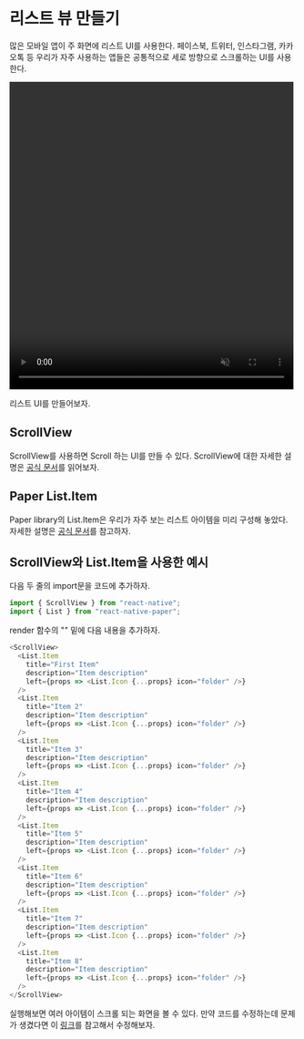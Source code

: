 # 리스트 뷰 만들기

많은 모바일 앱이 주 화면에 리스트 UI를 사용한다.
페이스북, 트위터, 인스타그램, 카카오톡 등 우리가 자주 사용하는 앱들은
공통적으로 세로 방향으로 스크롤하는 UI를 사용한다.

<video width="99%" height="540" autoplay loop muted>
    <source src="./3-twitter-list.mp4" type="video/mp4">
</video>

리스트 UI를 만들어보자.

## ScrollView

ScrollView를 사용하면 Scroll 하는 UI를 만들 수 있다. ScrollView에 대한 자세한 설명은 [공식 문서](https://facebook.github.io/react-native/docs/scrollview)를 읽어보자.

## Paper List.Item

Paper library의 List.Item은 우리가 자주 보는 리스트 아이템을 미리 구성해 놓았다. 자세한 설명은 [공식 문서](https://callstack.github.io/react-native-paper/list-item.html)를 참고하자.

## ScrollView와 List.Item을 사용한 예시

다음 두 줄의 import문을 코드에 추가하자.

```js
import { ScrollView } from "react-native";
import { List } from "react-native-paper";
```

render 함수의 "</Card>" 밑에 다음 내용을 추가하자.

```js
<ScrollView>
  <List.Item
    title="First Item"
    description="Item description"
    left={props => <List.Icon {...props} icon="folder" />}
  />
  <List.Item
    title="Item 2"
    description="Item description"
    left={props => <List.Icon {...props} icon="folder" />}
  />
  <List.Item
    title="Item 3"
    description="Item description"
    left={props => <List.Icon {...props} icon="folder" />}
  />
  <List.Item
    title="Item 4"
    description="Item description"
    left={props => <List.Icon {...props} icon="folder" />}
  />
  <List.Item
    title="Item 5"
    description="Item description"
    left={props => <List.Icon {...props} icon="folder" />}
  />
  <List.Item
    title="Item 6"
    description="Item description"
    left={props => <List.Icon {...props} icon="folder" />}
  />
  <List.Item
    title="Item 7"
    description="Item description"
    left={props => <List.Icon {...props} icon="folder" />}
  />
  <List.Item
    title="Item 8"
    description="Item description"
    left={props => <List.Icon {...props} icon="folder" />}
  />
</ScrollView>
```

실행해보면 여러 아이템이 스크롤 되는 화면을 볼 수 있다.
만약 코드를 수정하는데 문제가 생겼다면 이 [링크](https://snack.expo.io/@jh.majecty/0210-scrollview-listitem)를 참고해서 수정해보자.
